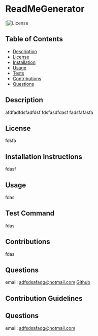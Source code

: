 # **ReadMeGenerator**

  [![License](https://img.shields.io/github/license/eycs0317/ReadMeGenerator)


  ## Table of Contents
  * [Description](#description)
  * [License](#license)
  * [Installation](#installation-instructions)
  * [Usage](#usage)
  * [Tests](#test-command)
  * [Contributions](#contributions)
  * [Questions](#questions)

  ## Description

  afdfadfdsfadfdsf fdsfasdfdasf fadsfafasfa

  ## License
  fdsfa

  ## Installation Instructions
  fdasf

  ## Usage
  fdas

  ## Test Command
  fdas


  ## Contributions

  fdas

  ## Questions
  email: adfsdsafadg@hotmail.com
  [Github](https://github.com/eycs0317)






  ## Contribution Guidelines



  ## Questions
  email: adfsdsafadg@hotmail.com
